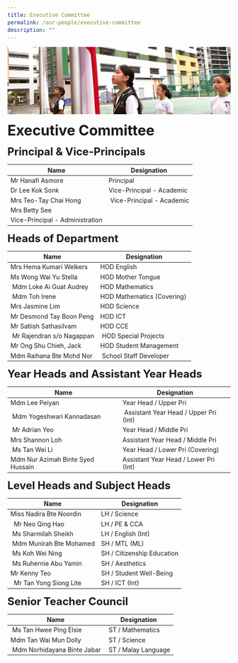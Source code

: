 ```yaml
---
title: Executive Committee
permalink: /our-people/executive-committee
description: ""
---
```

![](/images/sub-banner.jpg)

**<font size=6>Executive Committee</font>**

**<font size=5>Principal & Vice-Principals</font>**


| Name | Designation |
| --- | --- |
| Mr Hanafi Asmore | Principal |
| Dr Lee Kok Sonk | Vice-Principal - Academic |
| Mrs Teo-Tay Chai Hong  |  Vice-Principal - Academic |
| Mrs Betty See  
 | Vice-Principal - Administration |

**<font size=5>Heads of Department</font>**

| Name | Designation |
| --- | --- |
| Mrs Hema Kumari Welkers | HOD English |
| Ms Wong Wai Yu Stella | HOD Mother Tongue |
|  Mdm Loke Ai Guat Audrey | HOD Mathematics  |
|  Mdm Toh Irene | HOD Mathematics (Covering)  |
| Mrs Jasmine Lim | HOD Science |
| Mr Desmond Tay Boon Peng  | HOD ICT |
| Mr Satiish Sathasilvam | HOD CCE |
|  Mr Rajendran s/o Nagappan |  HOD Special Projects |
| Mr Ong Shu Chieh, Jack | HOD Student Management  |
| Mdm Raihana Bte Mohd Nor |  School Staff Developer |

**<font size=5>Year Heads and Assistant Year Heads</font>**


| Name | Designation |
| --- | --- |
| Mdm Lee Peiyan  | Year Head / Upper Pri  |
|  Mdm Yogeshwari Kannadasan  |  Assistant Year Head / Upper Pri (Int) |
|  Mr Adrian Yeo | Year Head / Middle Pri  |
| Mrs Shannon Loh  | Assistant Year Head / Middle Pri  |
|  Ms Tan Wei Li  | Year Head / Lower Pri (Covering)  |
| Mdm Nur Azimah Binte Syed Hussain | Assistant Year Head / Lower Pri (Int) |

**<font size=5>Level Heads and Subject Heads</font>**


| Name | Designation |
| --- | --- |
| Miss Nadira Bte Noordin  | LH / Science |
|   Mr Neo Qing Hao | LH / PE & CCA |
|  Ms Sharmilah Sheikh | LH / English (Int)  |
|  Mdm Munirah Bte Mohamed | SH / MTL (ML)  |
|  Ms Koh Wei Ning | SH / Citizenship Education |
|  Ms Ruhernie Abu Yamin | SH / Aesthetics |
| Mr Kenny Teo   | SH / Student Well-Being  |
|   Mr Tan Yong Siong Lite | SH / ICT (Int)  |

**<font size=5>Senior Teacher Council</font>**


| Name | Designation |
| --- | --- |
|  Ms Tan Hwee Ping Elsie |  ST / Mathematics |
| Mdm Tan Wai Mun Dolly  |  ST / Science |
|  Mdm Norhidayana Binte Jabar |  ST / Malay Language |